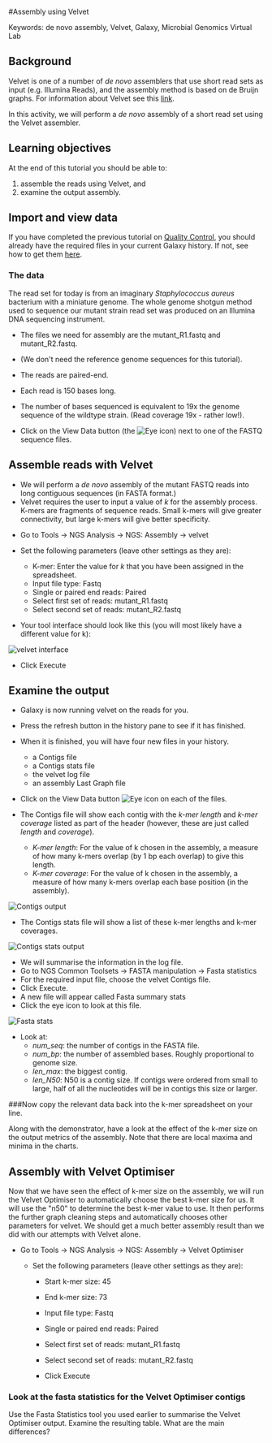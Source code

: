 <br>
#Assembly using Velvet

Keywords: de novo assembly, Velvet, Galaxy, Microbial Genomics Virtual Lab

## Background
Velvet is one of a number of *de novo* assemblers that use short read sets as input (e.g. Illumina Reads), and the assembly method is based on de Bruijn graphs. For information about Velvet see this [link](https://en.wikipedia.org/wiki/Velvet_assembler).


<!---
A protocol for assembling with Velvet (another *de novo* assembler) is available [here](https://docs.google.com/document/d/1xs-TI5MejQARqo0pcocGlymsXldwJbJII890gnmjI0o/pub).
--->

In this activity, we will perform a *de novo* assembly of a short read set using the Velvet assembler.

## Learning objectives
At the end of this tutorial you should be able to:

1. assemble the reads using Velvet, and
2. examine the output assembly.

## Import and view data

If you have completed the previous tutorial on [Quality Control](/modules/fastqc/index.md), you should already have the required files in your current Galaxy history. If not, see how to get them [here](/modules/data-dna/index.md).

<!-- Alternative ways to obtain the files:

- In the centre of the top Galaxy panel, select <ss>Shared Data: Histories</ss>
- Select <fn>Microbial-assembly-start-history</fn> and then in the top right corner click on <ss>Import history</ss>.
- This should now be your current history (the right hand panel) with five files.

Or:

- Click on the <ss>History</ss> cog ![cog icon](images/image02.png)
- Select <ss>Import from File</ss>
- In the box called <ss>Archived History URL</ss>, paste in this link address to the Galaxy history of input files:

<tt>https://swift.rc.nectar.org.au:8888/v1/AUTH_377/public/Microbial_tutorials/Galaxy_history_input_files.tar.gz</tt>

- Click <ss>Submit</ss>
- Wait a few seconds.
- Click on the "view all histories" button ![histories icon](images/histories.png)
- See if the Galaxy history has been imported: it will be called <fn>imported from archive: Data</fn>
- Above that pane, click on the <ss>Switch to</ss> button.
- Then click <ss>Done</ss> (in the top left corner).
- You should now have a list of five files in your current history.
-->

### The data

The read set for today is from an imaginary *Staphylococcus aureus* bacterium with a miniature genome. The whole genome shotgun method used to sequence our mutant strain read set was produced on an Illumina DNA sequencing instrument.

- The files we need for assembly are the <fn>mutant_R1.fastq</fn> and <fn>mutant_R2.fastq</fn>.
- (We don't need the reference genome sequences for this tutorial).

-   The reads are paired-end.
-   Each read is 150 bases long. <!--(before trimming)-->

-   The number of bases sequenced is equivalent to 19x the genome sequence of the wildtype strain. (Read coverage 19x - rather low!).

<!--
- <fn>wildtype.fna</fn>: the reference genome sequence of the wildtype strain in fasta format (a header line, then the nucleotide sequence of the genome)

- <fn>wildtype.gff</fn>: the reference genome sequence of the wildtype strain in general feature format (a list of features - one feature per line, then the nucleotide sequence of the genome).

- <fn>wildtype.gbk</fn>: the reference genome sequence in genbank format.
--->

- Click on the View Data button (the ![Eye icon](images/image04.png)) next to one of the FASTQ sequence files.

<!--
- The gff file should look like this:
- Brief Discussion about the GFF format (FIXME: add)
![GFF format](images/image08.png)

## Evaluate the input reads

Questions you might ask about your input reads include:

- How good is my read set?
- Do I need to ask for a new sequencing run?  
- Is it suitable for the analysis I need to do?

We will evaluate the input reads using the FastQC tool.

- This runs a standard series of tests on your read set and returns a relatively easy-to-interpret report.
- We will use the FastQC tool in Galaxy to evaluate the quality of one of our FASTQ files.
- Go to <ss>Tools &rarr; NGS:Analysis &rarr; NGS: QC and Manipulation &rarr; FastQC</ss>
- Select <fn>mutant_R1.fastq</fn>
- <ss>Execute</ss>
- Once finished, examine the output called <fn>FastQC on data1:webpage</fn> (Hint:![Eye icon](./images/image04.png)). It has a summary at the top of
the page and a number of graphs.

Some of the important outputs of FastQC for our purposes are:

-   <ss>Basic Statistics: Sequence length</ss>: will be important in setting maximum k-mer size value for assembly
-   <ss>Basic Statistics: Encoding</ss>: Quality encoding type: important for quality trimming software
-   <ss>Basic Statistics: % GC</ss>: high GC organisms don’t tend to assemble well and may have an uneven read coverage distribution.
-   <ss>Basic Statistics: Total sequences</ss>: Total number of reads: gives you an idea of coverage.
-   <ss>Per base sequence quality</ss>: Dips in quality near the beginning, middle or end of the reads: determines possible trimming/cleanup methods and parameters and may indicate technical problems with the sequencing process/machine run.
-   <ss>Per base N content</ss>: Presence of large numbers of Ns in reads: may point to poor quality sequencing run. You would need to trim these reads to remove Ns.
-   <ss>Kmer content</ss>: Presence of highly recurring k-mers: may point to contamination of reads with barcodes or adapter sequences.

Although we have warnings for two outputs (per base sequence content; Kmer content), we can ignore these for now. For a fuller discussion of FastQC outputs and warnings, see the [FastQC website link](http://www.bioinformatics.babraham.ac.uk/projects/fastqc/), including the section on each of the output [reports](http://www.bioinformatics.babraham.ac.uk/projects/fastqc/Help/3%20Analysis%20Modules/), and examples of ["good"](http://www.bioinformatics.babraham.ac.uk/projects/fastqc/good_sequence_short_fastqc.html) and ["bad"](http://www.bioinformatics.babraham.ac.uk/projects/fastqc/bad_sequence_fastqc.html) Illumina data. We won’t be doing anything to these data to clean it up as there isn’t much need. Therefore we will get on with the assembly!

-->

## Assemble reads with Velvet

- We will perform a *de novo* assembly of the mutant FASTQ reads into long contiguous sequences (in FASTA format.)
- Velvet requires the user to input a value of *k* for the assembly process. K-mers are fragments of sequence reads. Small k-mers will give greater connectivity, but large k-mers will give better specificity.

<!---
- velvet produces both contigs and scaffolds.
Ask your demonstrator if you would like to know the difference between contigs and scaffolds.
--->

- Go to <ss>Tools &rarr; NGS Analysis &rarr; NGS: Assembly &rarr; velvet</ss>
- Set the following parameters (leave other settings as they are):

    - <ss>K-mer</ss>: Enter the value for *k* that you have been assigned in the spreadsheet.

    <!-- choose a value for k between 21 and 95 -->

    - <ss>Input file type</ss>: Fastq
    - <ss>Single or paired end reads</ss>: Paired
    - <ss> Select first set of reads</ss>: <fn>mutant_R1.fastq</fn>  
    - <ss> Select second set of reads</ss>: <fn>mutant_R2.fastq</fn>

- Your tool interface should look like this (you will most likely have a different value for k):

![velvet interface](images/image09.png)

-  Click <ss>Execute</ss>

## Examine the output

- Galaxy is now running velvet on the reads for you.
- Press the refresh button in the history pane to see if it has finished.
- When it is finished, you will have four new files in your history.  

    - a <fn>Contigs</fn> file
    - a <fn>Contigs stats</fn> file
    - the velvet <fn>log</fn> file
    - an assembly <fn>Last Graph</fn> file

- Click on the View Data button ![Eye icon](images/image04.png) on each of the files.

- The <fn>Contigs</fn> file will show each contig with the *k-mer length* and *k-mer coverage* listed as part of the header (however, these are just called *length* and *coverage*).
    - *K-mer length*: For the value of k chosen in the assembly, a measure of how many k-mers overlap (by 1 bp each overlap) to give this length.
    - *K-mer coverage*: For the value of k chosen in the assembly, a measure of how many k-mers overlap each base position (in the assembly).

![Contigs output](images/image10.png)

- The <fn>Contigs stats</fn> file will show a list of these k-mer lengths and k-mer coverages.

![Contigs stats output](images/image11.png)

- We will summarise the information in the <fn>log</fn> file.
- Go to <ss>NGS Common Toolsets &rarr; FASTA manipulation &rarr; Fasta statistics</ss>
- For the required input file, choose the velvet <fn>Contigs</fn> file.
- Click <ss>Execute</ss>.
- A new file will appear called <fn>Fasta summary stats</fn>
- Click the eye icon to look at this file.

![Fasta stats](images/image12.png)

- Look at:
    - *num_seq*: the number of contigs in the FASTA file.
    - *num_bp*: the number of assembled bases. Roughly proportional to genome size.
    - *len_max*: the biggest contig.  
    - *len_N50*: N50 is a contig size. If contigs were ordered from small to large, half of all the nucleotides will be in contigs this size or larger.



###Now copy the relevant data back into the k-mer spreadsheet on your line.

Along with the demonstrator, have a look at the effect of the k-mer size on the output metrics of the assembly. Note that there are local maxima and minima in the charts.

<!--In next week's lecture, this will be discussed in detail. -->

## Assembly with Velvet Optimiser

Now that we have seen the effect of k-mer size on the assembly, we will run the Velvet Optimiser to automatically choose the best k-mer size for us. It will use the "n50" to determine the best k-mer value to use. It then performs the further graph cleaning steps and automatically chooses other parameters for velvet. We should get a much better assembly result than we did with our attempts with Velvet alone.

- Go to <ss>Tools &rarr; NGS Analysis &rarr; NGS: Assembly &rarr; Velvet Optimiser</ss>
    - Set the following parameters (leave other settings as they are):

        - <ss>Start k-mer size</ss>: 45
        - <ss>End k-mer size</ss>: 73
        - <ss>Input file type</ss>: Fastq
        - <ss>Single or paired end reads</ss>: Paired
        - <ss> Select first set of reads</ss>: <fn>mutant_R1.fastq</fn>  
        - <ss> Select second set of reads</ss>: <fn>mutant_R2.fastq</fn>

        -  Click <ss>Execute</ss>

### Look at the fasta statistics for the Velvet Optimiser contigs

Use the Fasta Statistics tool you used earlier to summarise the Velvet Optimiser output. Examine the resulting table. What are the main differences?



<!-- ## What next?

- [Annotate the genome using Prokka.](/modules/prokka/index.md)
-->